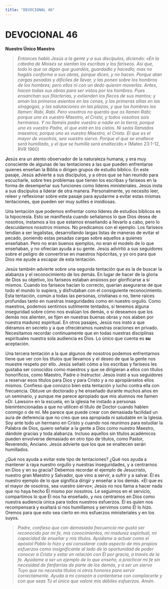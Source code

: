 ```yaml
---
title: "DEVOCIONAL 46"
---
```

# DEVOCIONAL 46

**Nuestro Único Maestro**

> *Entonces habló Jesús a la gente y a sus discípulos, diciendo: «En la
> cátedra de Moisés se sientan los escribas y los fariseos. Así que,
> todo lo que os digan que guardéis, guardadlo y hacedlo; mas no hagáis
> conforme a sus obras, porque dicen, y no hacen. Porque atan cargas
> pesadas y difíciles de llevar, y las ponen sobre los hombros de los
> hombres; pero ellos ni con un dedo quieren moverlas. Antes, hacen
> todas sus obras para ser vistos por los hombres. Pues ensanchan sus
> filacterias, y extienden los flecos de sus mantos; y aman los primeros
> asientos en las cenas, y las primeras sillas en las sinagogas, y las
> salutaciones en las plazas, y que los hombres los llamen: Rabí,
> Rabí. Pero vosotros no queráis que os llamen Rabí; porque uno es
> vuestro Maestro, el Cristo, y todos vosotros sois hermanos. Y no
> llaméis padre vuestro a nadie en la tierra; porque uno es vuestro
> Padre, el que está en los cielos. Ni seáis llamados maestros; porque
> uno es vuestro Maestro, el Cristo. El que es el mayor de vosotros, sea
> vuestro siervo. Porque el que se enaltece será humillado, y el que se
> humilla será enaltecido.»* (Mateo 23:1-12, RVR 1960)

**J**esús era un atento observador de la naturaleza humana, y era muy
consciente de algunas de las tentaciones a las que pueden enfrentarse
quienes enseñan la Biblia o dirigen grupos de estudio bíblico. En este
pasaje, Jesús advierte a sus discípulos, y a otros que se han reunido
para escucharle, sobre tres problemas que tienen los escribas y fariseos
en la forma de desempeñar sus funciones como líderes ministeriales.
Jesús insta a sus discípulos a liderar de otra manera. Personalmente, yo
necesito leer, releer y reflexionar sobre este pasaje para ayudarme a
evitar estas mismas tentaciones, que pueden ser muy sutiles e
insidiosas.

Una tentación que podemos enfrentar como líderes de estudios bíblicos es
la hipocresía. Esto se manifiesta cuando señalamos lo que Dios desea de
nosotros, instamos a los que estamos enseñando a llevarlo a cabo, pero
lo descuidamos nosotros mismos. No predicamos con el ejemplo. Los
fariseos tendían a ser legalistas, desarrollando largas listas de
maneras de evitar el pecado, poniendo estas pesadas cargas sobre
aquellos a quienes enseñaban. Pero no eran buenos ejemplos, no eran el
modelo de lo que enseñaban, y no ofrecían ayuda a su gente. Jesús
advirtió a sus seguidores sobre el peligro de convertirse en maestros
hipócritas, y yo oro para que Dios me ayude a escapar de esta tentación.

Jesús también advierte sobre una segunda tentación que es la de buscar
la alabanza y el reconocimiento de los demás. En lugar de hacer de la
gloria de Dios su objetivo, los fariseos estaban ansiosos por
glorificarse a sí mismos. Cuando los fariseos hacían lo correcto,
querían asegurarse de que todo el mundo lo supiera, y disfrutaban con el
consiguiente reconocimiento. Esta tentación, común a todas las personas,
cristianas o no, tiene raíces profundas tanto en nuestras inseguridades
como en nuestro orgullo. Como maestros, podemos sentirnos sutilmente
tentados, si tenemos alguna inseguridad sobre cómo nos evalúan los
demás, o si deseamos que los demás nos alienten, se fijen en nuestras
buenas obras y nos alaben por nuestra madurez espiritual. En otros
pasajes, Jesús nos instó a que diéramos en secreto y a que ofreciéramos
nuestras oraciones en privado. Necesitamos recordar continuamente que en
todas nuestras disciplinas espirituales nuestra sola audiencia es Dios.
Lo único que cuenta es **su** aceptación.

Una tercera tentación a la que algunos de nosotros podemos enfrentarnos
tiene que ver con los títulos que llevamos y el deseo de que la gente
nos muestre respeto por ello. Jesús señaló cómo a los escribas y
fariseos les gustaba ser conocidos como maestros y que se dirigieran a
ellos con títulos honoríficos, como Maestro, Padre o Instructor. Jesús
instó a sus seguidores a reservar esos títulos para Dios y para Cristo y
a no apropiárselos ellos mismos. Confieso que conozco bien esta
tentación y lucho contra ella con frecuencia. Obtuve un doctorado y he
enseñado durante muchos años en un seminario, y aunque me parece
apropiado que mis alumnos me llamen «Dr. Lawson» en la escuela, en la
iglesia he instado a personas bienintencionadas a que no utilicen el
título de Doctor cuando hablen conmigo o de mí. Me parece que puede
crear con demasiada facilidad un aura de deferencia que no creo que sea
apropiada ni saludable en la Iglesia. Soy ante todo un hermano en Cristo
y cuando nos reunimos para estudiar la Palabra de Dios, quiero señalar a
la gente a Dios como nuestro Maestro, dándole gracias y toda alabanza.
Incluso aquellos sin títulos académicos pueden envolverse demasiado en
otro tipo de títulos, como Pastor, Reverendo, Anciano. Jesús advierte
que los que se enaltecen serán humillados.

¿Qué nos ayuda a evitar este tipo de tentaciones? ¿Qué nos ayuda a
mantener a raya nuestro orgullo y nuestras inseguridades, y a centrarnos
en Dios y en su gracia? Debemos recordar el ejemplo de Jesucristo,
nuestro gran Maestro y Salvador, que vino a servir, a sufrir y a salvar.
Él es nuestro ejemplo de lo que significa dirigir y enseñar a los demás.
«El que es el mayor de vosotros, sea vuestro siervo»; Jesús no nos llama
a hacer nada que no haya hecho Él mismo por nosotros. Le seguimos en el
servicio, compartimos lo que Él nos ha enseñado, y nos centramos en Dios
como nuestra audiencia única para todos nuestros esfuerzos. Él es quien
nos recompensará y exaltará si nos humillamos y servimos como Él lo
hizo. Oremos para que esto sea cierto en mis esfuerzos ministeriales y
en los suyos.

> *Padre, confieso que con demasiada frecuencia me gusta ser reconocido
> por mi fe, mis conocimientos, mi madurez espiritual, mi capacidad de
> enseñar y mis títulos. Ayúdame a actuar como el apóstol Pablo lo hizo
> y así considerar cada aspecto de mis propios esfuerzos como
> insignificante al lado de la oportunidad de poder conocer a Cristo y
> estar en relación con Él por gracia, a través de la fe. Ayúdame a ser
> un ejemplo de lo que enseño, a practicar mi fe sin necesidad de
> fanfarrias de parte de los demás, y a ser un siervo Tuyo que no
> necesita títulos ni otros honores para servir correctamente. Ayuda a
> mi corazón a contentarse con complacerte y con que seas Tú el único
> que valore mis débiles esfuerzos. Amén.*
